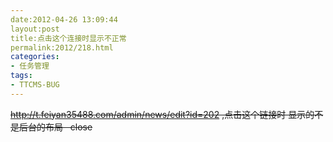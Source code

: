 ```yaml
---
date:2012-04-26 13:09:44
layout:post
title:点击这个连接时显示不正常
permalink:2012/218.html
categories:
- 任务管理
tags:
- TTCMS-BUG
---
```



<a href="http://t.feiyan35488.com/admin/news/edit?id=202"><s>http://t.feiyan35488.com/admin/news/edit?id=202</s></a><s> ,点击这个链接时 显示的不是后台的布局 &nbsp; close</s>